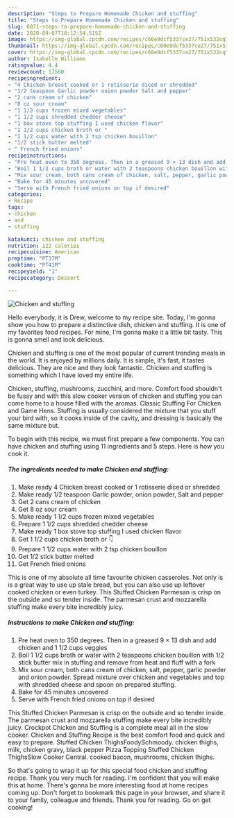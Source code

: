 ```yaml
---
description: "Steps to Prepare Homemade Chicken and stuffing"
title: "Steps to Prepare Homemade Chicken and stuffing"
slug: 6071-steps-to-prepare-homemade-chicken-and-stuffing
date: 2020-09-07T10:12:54.515Z
image: https://img-global.cpcdn.com/recipes/c60e9dcf5337ce27/751x532cq70/chicken-and-stuffing-recipe-main-photo.jpg
thumbnail: https://img-global.cpcdn.com/recipes/c60e9dcf5337ce27/751x532cq70/chicken-and-stuffing-recipe-main-photo.jpg
cover: https://img-global.cpcdn.com/recipes/c60e9dcf5337ce27/751x532cq70/chicken-and-stuffing-recipe-main-photo.jpg
author: Isabelle Williams
ratingvalue: 4.4
reviewcount: 17560
recipeingredient:
- "4 Chicken breast cooked or 1 rotisserie diced or shredded"
- "1/2 teaspoon Garlic powder onion powder Salt and pepper"
- "2 cans cream of chicken"
- "8 oz sour cream"
- "1 1/2 cups frozen mixed vegetables"
- "1 1/2 cups shredded chedder cheese"
- "1 box stove top stuffing I used chicken flavor"
- "1 1/2 cups chicken broth or "
- "1 1/2 cups water with 2 tsp chicken bouillon"
- "1/2 stick butter melted"
- " French fried onions"
recipeinstructions:
- "Pre heat oven to 350 degrees. Then in a greased 9 × 13 dish and add chicken and 1 1/2 cups veggies"
- "Boil 1 1/2 cups broth or water with 2 teaspoons chicken bouillon with 1/2 stick butter mix in stuffing and remove from heat and fluff with a fork"
- "Mix sour cream, both cans cream of chicken, salt, pepper, garlic powder and onion powder. Spread mixture over chicken and vegetables and top with shredded cheese and spoon on prepared stuffing."
- "Bake for 45 minutes uncovered"
- "Serve with French fried onions on top if desired"
categories:
- Recipe
tags:
- chicken
- and
- stuffing

katakunci: chicken and stuffing 
nutrition: 122 calories
recipecuisine: American
preptime: "PT37M"
cooktime: "PT41M"
recipeyield: "1"
recipecategory: Dessert

---
```



![Chicken and stuffing](https://img-global.cpcdn.com/recipes/c60e9dcf5337ce27/751x532cq70/chicken-and-stuffing-recipe-main-photo.jpg)

Hello everybody, it is Drew, welcome to my recipe site. Today, I'm gonna show you how to prepare a distinctive dish, chicken and stuffing. It is one of my favorites food recipes. For mine, I'm gonna make it a little bit tasty. This is gonna smell and look delicious.

Chicken and stuffing is one of the most popular of current trending meals in the world. It is enjoyed by millions daily. It is simple, it's fast, it tastes delicious. They are nice and they look fantastic. Chicken and stuffing is something which I have loved my entire life.

Chicken, stuffing, mushrooms, zucchini, and more. Comfort food shouldn&#39;t be fussy and with this slow cooker version of chicken and stuffing you can come home to a house filled with the aromas. Classic Stuffing For Chicken and Game Hens. Stuffing is usually considered the mixture that you stuff your bird with, so it cooks inside of the cavity, and dressing is basically the same mixture but.


To begin with this recipe, we must first prepare a few components. You can have chicken and stuffing using 11 ingredients and 5 steps. Here is how you cook it.

<!--inarticleads1-->

##### The ingredients needed to make Chicken and stuffing:

1. Make ready 4 Chicken breast cooked or 1 rotisserie diced or shredded
1. Make ready 1/2 teaspoon Garlic powder, onion powder, Salt and pepper
1. Get 2 cans cream of chicken
1. Get 8 oz sour cream
1. Make ready 1 1/2 cups frozen mixed vegetables
1. Prepare 1 1/2 cups shredded chedder cheese
1. Make ready 1 box stove top stuffing I used chicken flavor
1. Get 1 1/2 cups chicken broth or 👇
1. Prepare 1 1/2 cups water with 2 tsp chicken bouillon
1. Get 1/2 stick butter melted
1. Get  French fried onions


This is one of my absolute all time favourite chicken casseroles. Not only is is a great way to use up stale bread, but you can also use up leftover cooked chicken or even turkey. This Stuffed Chicken Parmesan is crisp on the outside and so tender inside. The parmesan crust and mozzarella stuffing make every bite incredibly juicy. 

<!--inarticleads2-->

##### Instructions to make Chicken and stuffing:

1. Pre heat oven to 350 degrees. Then in a greased 9 × 13 dish and add chicken and 1 1/2 cups veggies
1. Boil 1 1/2 cups broth or water with 2 teaspoons chicken bouillon with 1/2 stick butter mix in stuffing and remove from heat and fluff with a fork
1. Mix sour cream, both cans cream of chicken, salt, pepper, garlic powder and onion powder. Spread mixture over chicken and vegetables and top with shredded cheese and spoon on prepared stuffing.
1. Bake for 45 minutes uncovered
1. Serve with French fried onions on top if desired


This Stuffed Chicken Parmesan is crisp on the outside and so tender inside. The parmesan crust and mozzarella stuffing make every bite incredibly juicy. Crockpot Chicken and Stuffing is a complete meal all in the slow cooker. Chicken and Stuffing Recipe is the best comfort food and quick and easy to prepare. Stuffed Chicken ThighsFoodySchmoody. chicken thighs, milk, chicken gravy, black pepper Pizza Topping Stuffed Chicken ThighsSlow Cooker Central. cooked bacon, mushrooms, chicken thighs. 

So that's going to wrap it up for this special food chicken and stuffing recipe. Thank you very much for reading. I'm confident that you will make this at home. There's gonna be more interesting food at home recipes coming up. Don't forget to bookmark this page in your browser, and share it to your family, colleague and friends. Thank you for reading. Go on get cooking!

